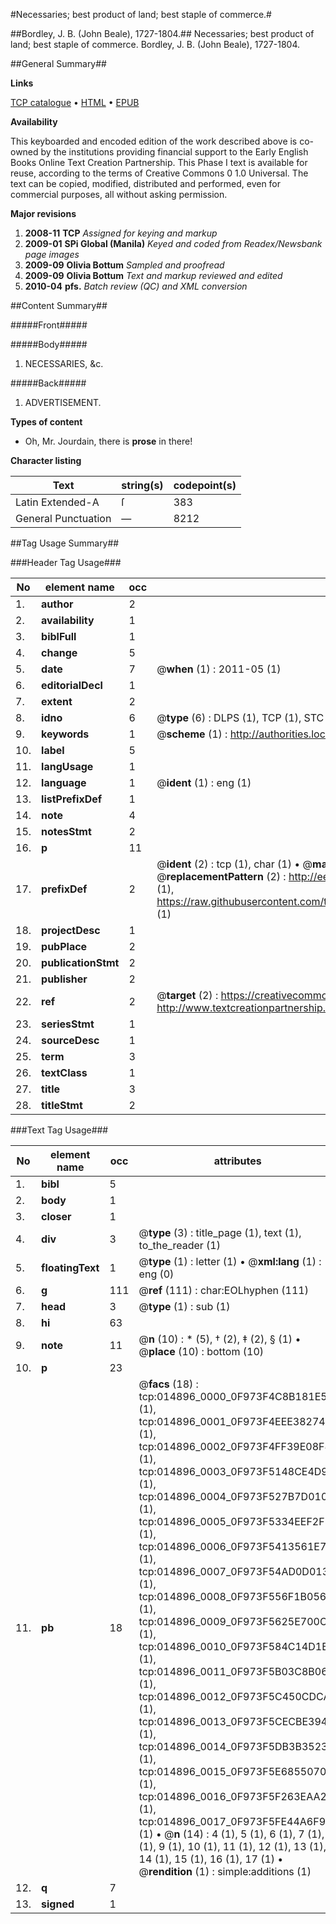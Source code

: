 #Necessaries; best product of land; best staple of commerce.#

##Bordley, J. B. (John Beale), 1727-1804.##
Necessaries; best product of land; best staple of commerce.
Bordley, J. B. (John Beale), 1727-1804.

##General Summary##

**Links**

[TCP catalogue](http://www.ota.ox.ac.uk/tcp/)  • 
[HTML](http://tei.it.ox.ac.uk/tcp/Texts-HTML/free/N11/N11796.html)  • 
[EPUB](http://tei.it.ox.ac.uk/tcp/Texts-EPUB/free/N11/N11796.epub)

**Availability**

This keyboarded and encoded edition of the
	       work described above is co-owned by the institutions
	       providing financial support to the Early English Books
	       Online Text Creation Partnership. This Phase I text is
	       available for reuse, according to the terms of Creative
	       Commons 0 1.0 Universal. The text can be copied,
	       modified, distributed and performed, even for
	       commercial purposes, all without asking permission.

**Major revisions**

1. __2008-11__ __TCP__ *Assigned for keying and markup*
1. __2009-01__ __SPi Global (Manila)__ *Keyed and coded from Readex/Newsbank page images*
1. __2009-09__ __Olivia Bottum__ *Sampled and proofread*
1. __2009-09__ __Olivia Bottum__ *Text and markup reviewed and edited*
1. __2010-04__ __pfs.__ *Batch review (QC) and XML conversion*

##Content Summary##

#####Front#####

#####Body#####

1. NECESSARIES, &c.

#####Back#####

1. ADVERTISEMENT.

**Types of content**

  * Oh, Mr. Jourdain, there is **prose** in there!

**Character listing**


|Text|string(s)|codepoint(s)|
|---|---|---|
|Latin Extended-A|ſ|383|
|General Punctuation|—|8212|

##Tag Usage Summary##

###Header Tag Usage###

|No|element name|occ|attributes|
|---|---|---|---|
|1.|__author__|2||
|2.|__availability__|1||
|3.|__biblFull__|1||
|4.|__change__|5||
|5.|__date__|7| @__when__ (1) : 2011-05 (1)|
|6.|__editorialDecl__|1||
|7.|__extent__|2||
|8.|__idno__|6| @__type__ (6) : DLPS (1), TCP (1), STC (1), NOTIS (1), IMAGE-SET (1), EVANS-CITATION (1)|
|9.|__keywords__|1| @__scheme__ (1) : http://authorities.loc.gov/ (1)|
|10.|__label__|5||
|11.|__langUsage__|1||
|12.|__language__|1| @__ident__ (1) : eng (1)|
|13.|__listPrefixDef__|1||
|14.|__note__|4||
|15.|__notesStmt__|2||
|16.|__p__|11||
|17.|__prefixDef__|2| @__ident__ (2) : tcp (1), char (1)  •  @__matchPattern__ (2) : ([0-9\-]+):([0-9IVX]+) (1), (.+) (1)  •  @__replacementPattern__ (2) : http://eebo.chadwyck.com/downloadtiff?vid=$1&page=$2 (1), https://raw.githubusercontent.com/textcreationpartnership/Texts/master/tcpchars.xml#$1 (1)|
|18.|__projectDesc__|1||
|19.|__pubPlace__|2||
|20.|__publicationStmt__|2||
|21.|__publisher__|2||
|22.|__ref__|2| @__target__ (2) : https://creativecommons.org/publicdomain/zero/1.0/ (1), http://www.textcreationpartnership.org/docs/. (1)|
|23.|__seriesStmt__|1||
|24.|__sourceDesc__|1||
|25.|__term__|3||
|26.|__textClass__|1||
|27.|__title__|3||
|28.|__titleStmt__|2||


###Text Tag Usage###

|No|element name|occ|attributes|
|---|---|---|---|
|1.|__bibl__|5||
|2.|__body__|1||
|3.|__closer__|1||
|4.|__div__|3| @__type__ (3) : title_page (1), text (1), to_the_reader (1)|
|5.|__floatingText__|1| @__type__ (1) : letter (1)  •  @__xml:lang__ (1) : eng (0)|
|6.|__g__|111| @__ref__ (111) : char:EOLhyphen (111)|
|7.|__head__|3| @__type__ (1) : sub (1)|
|8.|__hi__|63||
|9.|__note__|11| @__n__ (10) : * (5), † (2), ‡ (2), § (1)  •  @__place__ (10) : bottom (10)|
|10.|__p__|23||
|11.|__pb__|18| @__facs__ (18) : tcp:014896_0000_0F973F4C8B181E50 (1), tcp:014896_0001_0F973F4EEE382740 (1), tcp:014896_0002_0F973F4FF39E08F8 (1), tcp:014896_0003_0F973F5148CE4D90 (1), tcp:014896_0004_0F973F527B7D0100 (1), tcp:014896_0005_0F973F5334EEF2F8 (1), tcp:014896_0006_0F973F5413561E78 (1), tcp:014896_0007_0F973F54AD0D0138 (1), tcp:014896_0008_0F973F556F1B0560 (1), tcp:014896_0009_0F973F5625E700C0 (1), tcp:014896_0010_0F973F584C14D1B8 (1), tcp:014896_0011_0F973F5B03C8B060 (1), tcp:014896_0012_0F973F5C450CDCA8 (1), tcp:014896_0013_0F973F5CECBE3940 (1), tcp:014896_0014_0F973F5DB3B35230 (1), tcp:014896_0015_0F973F5E68550708 (1), tcp:014896_0016_0F973F5F263EAA28 (1), tcp:014896_0017_0F973F5FE44A6F90 (1)  •  @__n__ (14) : 4 (1), 5 (1), 6 (1), 7 (1), 8 (1), 9 (1), 10 (1), 11 (1), 12 (1), 13 (1), 14 (1), 15 (1), 16 (1), 17 (1)  •  @__rendition__ (1) : simple:additions (1)|
|12.|__q__|7||
|13.|__signed__|1||
